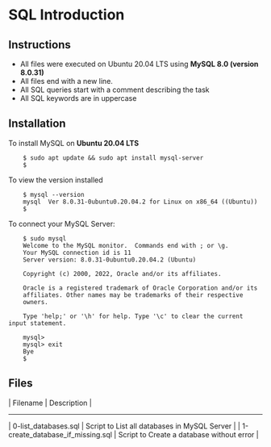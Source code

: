 # SQL Introduction

## Instructions

* All files were executed on Ubuntu 20.04 LTS using **MySQL 8.0 (version 8.0.31)**
* All files end with a new line.
* All SQL queries start with a comment describing the task
* All SQL keywords are in uppercase

## Installation

To install MySQL on **Ubuntu 20.04 LTS**

        $ sudo apt update && sudo apt install mysql-server
        $

To view the version installed

        $ mysql --version
        mysql  Ver 8.0.31-0ubuntu0.20.04.2 for Linux on x86_64 ((Ubuntu))
        $

To connect your MySQL Server:

        $ sudo mysql
        Welcome to the MySQL monitor.  Commands end with ; or \g.
        Your MySQL connection id is 11
        Server version: 8.0.31-0ubuntu0.20.04.2 (Ubuntu)

        Copyright (c) 2000, 2022, Oracle and/or its affiliates.

        Oracle is a registered trademark of Oracle Corporation and/or its
        affiliates. Other names may be trademarks of their respective
        owners.

        Type 'help;' or '\h' for help. Type '\c' to clear the current input statement.

        mysql>
        mysql> exit
        Bye
        $

## Files

| Filename | Description |
  --------   -----------
| 0-list_databases.sql | Script to List all databases in MySQL Server |
| 1-create_database_if_missing.sql | Script to Create a database without error |
